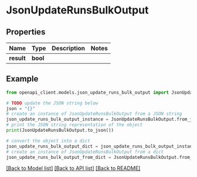 # JsonUpdateRunsBulkOutput


## Properties

Name | Type | Description | Notes
------------ | ------------- | ------------- | -------------
**result** | **bool** |  | 

## Example

```python
from openapi_client.models.json_update_runs_bulk_output import JsonUpdateRunsBulkOutput

# TODO update the JSON string below
json = "{}"
# create an instance of JsonUpdateRunsBulkOutput from a JSON string
json_update_runs_bulk_output_instance = JsonUpdateRunsBulkOutput.from_json(json)
# print the JSON string representation of the object
print(JsonUpdateRunsBulkOutput.to_json())

# convert the object into a dict
json_update_runs_bulk_output_dict = json_update_runs_bulk_output_instance.to_dict()
# create an instance of JsonUpdateRunsBulkOutput from a dict
json_update_runs_bulk_output_from_dict = JsonUpdateRunsBulkOutput.from_dict(json_update_runs_bulk_output_dict)
```
[[Back to Model list]](../README.md#documentation-for-models) [[Back to API list]](../README.md#documentation-for-api-endpoints) [[Back to README]](../README.md)


